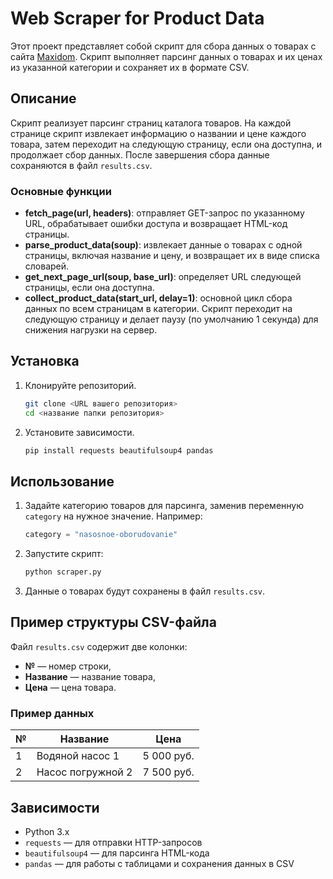 


# Web Scraper for Product Data

Этот проект представляет собой скрипт для сбора данных о товарах с сайта [Maxidom](https://www.maxidom.ru). Скрипт выполняет парсинг данных о товарах и их ценах из указанной категории и сохраняет их в формате CSV.

## Описание

Скрипт реализует парсинг страниц каталога товаров. На каждой странице скрипт извлекает информацию о названии и цене каждого товара, затем переходит на следующую страницу, если она доступна, и продолжает сбор данных. После завершения сбора данные сохраняются в файл `results.csv`.

### Основные функции

- **fetch_page(url, headers)**: отправляет GET-запрос по указанному URL, обрабатывает ошибки доступа и возвращает HTML-код страницы.
- **parse_product_data(soup)**: извлекает данные о товарах с одной страницы, включая название и цену, и возвращает их в виде списка словарей.
- **get_next_page_url(soup, base_url)**: определяет URL следующей страницы, если она доступна.
- **collect_product_data(start_url, delay=1)**: основной цикл сбора данных по всем страницам в категории. Скрипт переходит на следующую страницу и делает паузу (по умолчанию 1 секунда) для снижения нагрузки на сервер.

## Установка

1. Клонируйте репозиторий.
   ```bash
   git clone <URL вашего репозитория>
   cd <название папки репозитория>
   ```
2. Установите зависимости.
   ```bash
   pip install requests beautifulsoup4 pandas
   ```

## Использование

1. Задайте категорию товаров для парсинга, заменив переменную `category` на нужное значение. Например:
   ```python
   category = "nasosnoe-oborudovanie"
   ```

2. Запустите скрипт:
   ```bash
   python scraper.py
   ```

3. Данные о товарах будут сохранены в файл `results.csv`.

## Пример структуры CSV-файла

Файл `results.csv` содержит две колонки:
- **№** — номер строки,
- **Название** — название товара,
- **Цена** — цена товара.

### Пример данных

| №  | Название          | Цена            |
|----|-------------------|-----------------|
| 1  | Водяной насос 1   | 5 000 руб.      |
| 2  | Насос погружной 2 | 7 500 руб.      |

## Зависимости

- Python 3.x
- `requests` — для отправки HTTP-запросов
- `beautifulsoup4` — для парсинга HTML-кода
- `pandas` — для работы с таблицами и сохранения данных в CSV


